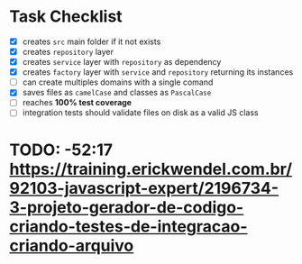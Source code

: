 # Task Checklist

- [x] creates `src` main folder if it not exists
- [x] creates `repository` layer
- [x] creates `service` layer with `repository` as dependency
- [x] creates `factory` layer with `service` and `repository` returning its instances
- [ ] can create multiples domains with a single comand
- [x] saves files as `camelCase` and classes as `PascalCase`
- [ ] reaches **100% test coverage**
- [ ] integration tests should validate files on disk as a valid JS class

# TODO: -52:17 https://training.erickwendel.com.br/92103-javascript-expert/2196734-3-projeto-gerador-de-codigo-criando-testes-de-integracao-criando-arquivo